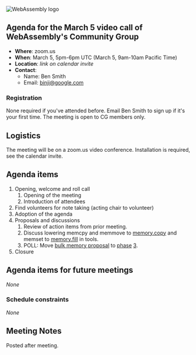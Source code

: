 ![WebAssembly logo](/images/WebAssembly.png)

## Agenda for the March 5 video call of WebAssembly's Community Group

- **Where**: zoom.us
- **When**: March 5, 5pm-6pm UTC (March 5, 9am-10am Pacific Time)
- **Location**: *link on calendar invite*
- **Contact**:
    - Name: Ben Smith
    - Email: binji@google.com

### Registration

None required if you've attended before. Email Ben Smith to sign up if it's
your first time. The meeting is open to CG members only.

## Logistics

The meeting will be on a zoom.us video conference.
Installation is required, see the calendar invite.

## Agenda items

1. Opening, welcome and roll call
    1. Opening of the meeting
    1. Introduction of attendees
1. Find volunteers for note taking (acting chair to volunteer)
1. Adoption of the agenda
1. Proposals and discussions
    1. Review of action items from prior meeting.
    1. Discuss lowering memcpy and memmove to [memory.copy](https://github.com/WebAssembly/bulk-memory-operations/blob/d97e8fb93746d3b18599695d2a91200b0ba22f94/proposals/bulk-memory-operations/Overview.md#memorycopy-instruction) and memset to [memory.fill](https://github.com/WebAssembly/bulk-memory-operations/blob/d97e8fb93746d3b18599695d2a91200b0ba22f94/proposals/bulk-memory-operations/Overview.md#memoryfill-instruction) in tools.
    1. POLL: Move [bulk memory proposal](https://github.com/WebAssembly/bulk-memory-operations) to [phase](https://github.com/WebAssembly/meetings/blob/be19e9b28ed8879af9b26565019f012ffa3019e9/process/phases.md) [3](https://github.com/WebAssembly/meetings/blob/be19e9b28ed8879af9b26565019f012ffa3019e9/process/phases.md#3-implementation-phase-community--working-group).
1. Closure

## Agenda items for future meetings

*None*

### Schedule constraints

*None*

## Meeting Notes

Posted after meeting.
